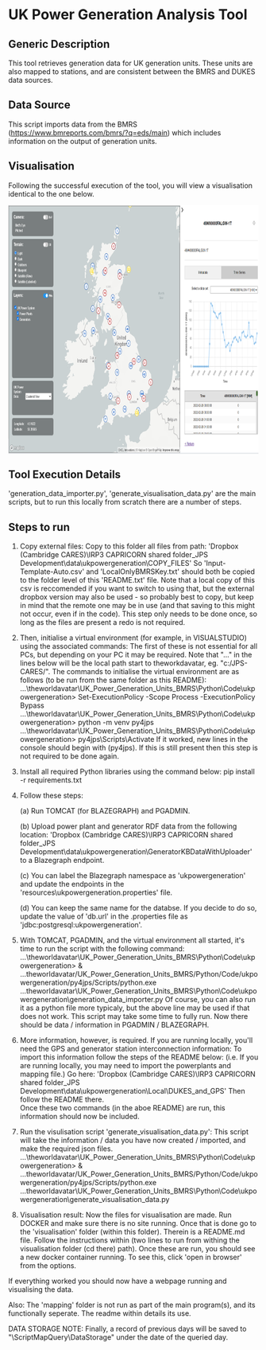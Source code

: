 # UK Power Generation Analysis Tool #

## Generic Description ##

This tool retrieves generation data for UK generation units. These units are also mapped to stations, and are consistent between the BMRS and DUKES data sources.

## Data Source ##

This script imports data from the BMRS (<https://www.bmreports.com/bmrs/?q=eds/main>) which includes information on the output of generation units.

## Visualisation ##

Following the successful execution of the tool, you will view a visualisation identical to the one below.

<img align="center" width="700" height="500" src="./img/visualisation.jpg">

## Tool Execution Details ##

'generation_data_importer.py', 'generate_visualisation_data.py' are the main scripts, but to run this locally from scratch there are a number of steps.

## Steps to run ##

1. Copy external files:
Copy to this folder all files from path: 'Dropbox (Cambridge CARES)\IRP3 CAPRICORN shared folder\_JPS Development\data\ukpowergeneration\COPY_FILES'
So 'Input-Template-Auto.csv' and 'LocalOnlyBMRSKey.txt' should both be copied to the folder level of this 'README.txt' file.
Note that a local copy of this csv is reccomended if you want to switch to using that, but the external dropbox version may also be used - so probably best to copy, but keep in mind that the remote one may be in use (and that saving to this might not occur, even if in the code).
This step only needs to be done once, so long as the files are present a redo is not required.

2. Then, initialise a virtual environment (for example, in VISUALSTUDIO) using the associated commands:
The first of these is not essential for all PCs, but depending on your PC it may be required.
Note that "..." in the lines below will be the local path start to theworkdavatar, eg. "c:/JPS-CARES/".
The commands to initialise the virtual environment are as follows (to be run from the same folder as this README):
...\theworldavatar\UK_Power_Generation_Units_BMRS\Python\Code\ukpowergeneration> Set-ExecutionPolicy -Scope Process -ExecutionPolicy Bypass
...\theworldavatar\UK_Power_Generation_Units_BMRS\Python\Code\ukpowergeneration> python -m venv py4jps
...\theworldavatar\UK_Power_Generation_Units_BMRS\Python\Code\ukpowergeneration> py4jps\Scripts\Activate
If it worked, new lines in the console should begin with (py4jps). If this is still present then this step is not required to be done again.

3. Install all required Python libraries using the command below:
pip install -r requirements.txt

4. Follow these steps:

   (a) Run TOMCAT (for BLAZEGRAPH) and PGADMIN.

   (b) Upload power plant and generator RDF data from the following location:
   'Dropbox (Cambridge CARES)\IRP3 CAPRICORN shared folder\_JPS Development\data\ukpowergeneration\GeneratorKBDataWithUploader'
   to a Blazegraph endpoint.

   (c) You can label the Blazegraph namespace as 'ukpowergeneration' and update the
   endpoints in the 'resources\ukpowergeneration.properties' file.

   (d) You can keep the same name for the databse. If you decide to do so, update the value of 'db.url' in the .properties file
   as 'jdbc:postgresql:ukpowergeneration'.

5. With TOMCAT, PGADMIN, and the virtual environment all started, it's time to run the script with the following command:
...\theworldavatar\UK_Power_Generation_Units_BMRS\Python\Code\ukpowergeneration> & ...theworldavatar/UK_Power_Generation_Units_BMRS/Python/Code/ukpowergeneration/py4jps/Scripts/python.exe ...theworldavatar\UK_Power_Generation_Units_BMRS\Python\Code\ukpowergeneration\generation_data_importer.py
Of course, you can also run it as a python file more typicaly, but the above line may be used if that does not work.
This script may take some time to fully run.
Now there should be data / information in PGADMIN / BLAZEGRAPH.

6. More information, however, is required. If you are running locally, you'll need the GPS and generator station interconnection information:
To import this information follow the steps of the README below:
(i.e. If you are running locally, you may need to import the powerplants and mapping file.)
Go here: 'Dropbox (Cambridge CARES)\IRP3 CAPRICORN shared folder\_JPS Development\data\ukpowergeneration\Local\DUKES_and_GPS'
Then follow the README there.  
Once these two commands (in the aboe README) are run, this information should now be included.

7. Run the visulisation script 'generate_visualisation_data.py':
This script will take the information / data you have now created / imported, and make the required json files.
...\theworldavatar\UK_Power_Generation_Units_BMRS\Python\Code\ukpowergeneration> & ...theworldavatar/UK_Power_Generation_Units_BMRS/Python/Code/ukpowergeneration/py4jps/Scripts/python.exe ...theworldavatar\UK_Power_Generation_Units_BMRS\Python\Code\ukpowergeneration\generate_visualisation_data.py

8. Visualisation result:
Now the files for visualisation are made.
Run DOCKER and make sure there is no site running.
Once that is done go to the 'visualisation' folder (within this folder).
Therein is a README.md file. Follow the instructions within (two lines to run from withing the visualisation folder (cd there) path).
Once these are run, you should see a new docker container running. To see this, click 'open in browser' from the options.

If everything worked you should now have a webpage running and visualising the data.

Also:
The 'mapping' folder is not run as part of the main program(s), and its functionally seperate. The readme within details its use.

DATA STORAGE NOTE:
Finally, a record of previous days will be saved to "\ScriptMapQuery\DataStorage" under the date
of the queried day.
